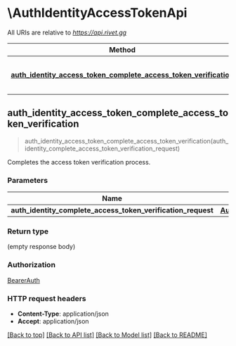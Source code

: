 # \AuthIdentityAccessTokenApi

All URIs are relative to *https://api.rivet.gg*

Method | HTTP request | Description
------------- | ------------- | -------------
[**auth_identity_access_token_complete_access_token_verification**](AuthIdentityAccessTokenApi.md#auth_identity_access_token_complete_access_token_verification) | **POST** /auth/identity/access-token/complete-verification | 



## auth_identity_access_token_complete_access_token_verification

> auth_identity_access_token_complete_access_token_verification(auth_identity_complete_access_token_verification_request)


Completes the access token verification process.

### Parameters


Name | Type | Description  | Required | Notes
------------- | ------------- | ------------- | ------------- | -------------
**auth_identity_complete_access_token_verification_request** | [**AuthIdentityCompleteAccessTokenVerificationRequest**](AuthIdentityCompleteAccessTokenVerificationRequest.md) |  | [required] |

### Return type

 (empty response body)

### Authorization

[BearerAuth](../README.md#BearerAuth)

### HTTP request headers

- **Content-Type**: application/json
- **Accept**: application/json

[[Back to top]](#) [[Back to API list]](../README.md#documentation-for-api-endpoints) [[Back to Model list]](../README.md#documentation-for-models) [[Back to README]](../README.md)

